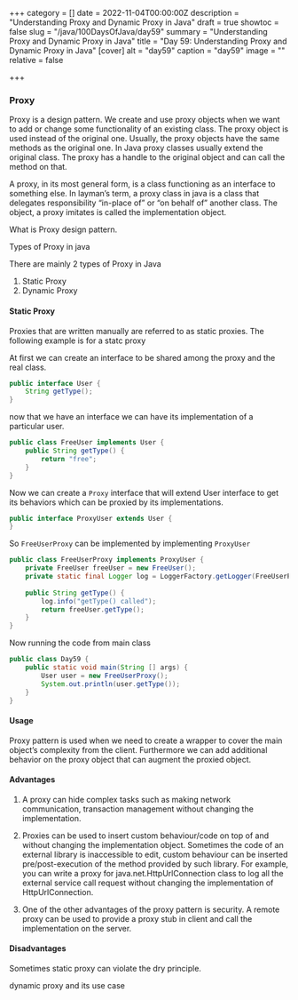+++
category = []
date = 2022-11-04T00:00:00Z
description = "Understanding Proxy and Dynamic Proxy in Java"
draft = true
showtoc = false
slug = "/java/100DaysOfJava/day59"
summary = "Understanding Proxy and Dynamic Proxy in Java"
title = "Day 59: Understanding Proxy and Dynamic Proxy in Java"
[cover]
alt = "day59"
caption = "day59"
image = ""
relative = false

+++
### Proxy

Proxy is a design pattern. We create and use proxy objects when we want to add or change some functionality of an existing class. The proxy object is used instead of the original one. Usually, the proxy objects have the same methods as the original one. In Java proxy classes usually extend the original class. The proxy has a handle to the original object and can call the method on that.


A proxy, in its most general form, is a class functioning as an interface to something else. In layman’s term, a proxy class in java is a class that delegates responsibility “in-place of” or “on behalf of” another class. The object, a proxy imitates is called the implementation object.


What is Proxy design pattern.

Types of Proxy in java

There are mainly 2 types of Proxy in Java 

1. Static Proxy
2. Dynamic Proxy

#### Static Proxy

Proxies that are written manually are referred to as static proxies. The following example is for a statc proxy

At first we can create an interface to be shared among the proxy and the real class. 

```java
public interface User {
	String getType();
}
```
now that we have an interface we can have its implementation of a particular user.

```java
public class FreeUser implements User {
	public String getType() {
    	return "free";
    }
}
```

Now we can create a `Proxy` interface that will extend User interface to get its behaviors which can be proxied by its implementations. 

```java
public interface ProxyUser extends User {
}
```
So `FreeUserProxy` can be implemented by implementing `ProxyUser`

```java
public class FreeUserProxy implements ProxyUser {
	private FreeUser freeUser = new FreeUser();
    private static final Logger log = LoggerFactory.getLogger(FreeUserProxy.class);
    
    public String getType() {
    	log.info("getType() called");
        return freeUser.getType();
    }
}
```

Now running the code from main class

```java
public class Day59 {
	public static void main(String [] args) {
    	User user = new FreeUserProxy();
        System.out.println(user.getType());
    }
}
```


#### Usage 

Proxy pattern is used when we need to create a wrapper to cover the main object’s complexity from the client. Furthermore we can add additional behavior on the proxy object that can augment the proxied object.

#### Advantages 

1. A proxy can hide complex tasks such as making network communication, transaction management without changing the implementation.

2. Proxies can be used to insert custom behaviour/code on top of and without changing the implementation object. Sometimes the code of an external library is inaccessible to edit, custom behaviour can be inserted pre/post-execution of the method provided by such library. For example, you can write a proxy for java.net.HttpUrlConnection class to log all the external service call request without changing the implementation of HttpUrlConnection.

3. One of the other advantages of the proxy pattern is security. A remote proxy can be used to provide a proxy stub in client and call the implementation on the server.

#### Disadvantages

Sometimes static proxy can violate the dry principle.



dynamic proxy and its use case